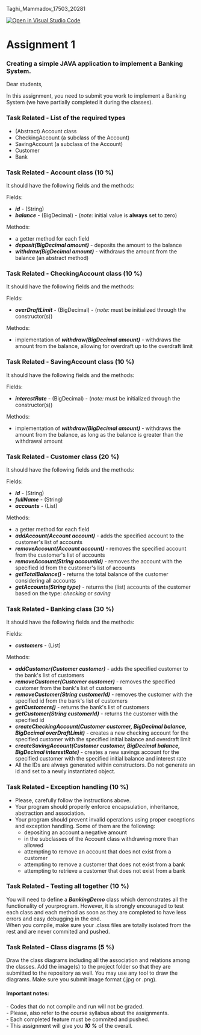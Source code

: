 Taghi_Mammadov_17503_20281
<br/>

[![Open in Visual Studio Code](https://classroom.github.com/assets/open-in-vscode-c66648af7eb3fe8bc4f294546bfd86ef473780cde1dea487d3c4ff354943c9ae.svg)](https://classroom.github.com/online_ide?assignment_repo_id=10602496&assignment_repo_type=AssignmentRepo)
<h1> Assignment 1 </h1>
<h3> Creating a simple JAVA application to implement a Banking System. </h3>

Dear students,

In this assignment, you need to submit you work to implement a Banking System (we have partially completed it during the
classes).

<h3>Task Related - List of the required types</h3>
<ul>
    <li>(Abstract) Account class</li>
    <li>CheckingAccount (a subclass of the Account)</li>
    <li>SavingAccount (a subclass of the Account)</li>
    <li>Customer</li>
    <li>Bank</li>
</ul>

<h3>Task Related - Account class <strong>(10 %)</strong></h3>
<p>It should have the following fields and the methods:</p>
<p>Fields:</p>
<ul>
    <li><strong><em>id</em></strong> - (String)</li>
    <li><strong><em>balance</em></strong> - (BigDecimal) - (<em>note:</em> initial value is <strong>always</strong> set
        to zero)</li>
</ul>
<p>Methods:</p>
<ul>
    <li>a getter method for each field</li>
    <li><strong><em>deposit(BigDecimal amount)</em></strong> - deposits the amount to the balance</li>
    <li><strong><em>withdraw(BigDecimal amount)</em></strong> - withdraws the amount from the balance (an abstract
        method)</li>
</ul>

<h3>Task Related - CheckingAccount class <strong>(10 %)</strong></h3>
<p>It should have the following fields and the methods:</p>
<p>Fields:</p>
<ul>
    <li><strong><em>overDraftLimit</em></strong> - (BigDecimal) - (<em>note:</em> must be initialized through the
        constructor(s))</li>
</ul>
<p>Methods:</p>
<ul>
    <li>implementation of <strong><em>withdraw(BigDecimal amount)</em></strong> - withdraws the amount from the balance,
        allowing for overdraft up to the overdraft limit</li>
</ul>

<h3>Task Related - SavingAccount class <strong>(10 %)</strong></h3>
<p>It should have the following fields and the methods:</p>
<p>Fields:</p>
<ul>
    <li><strong><em>interestRate</em></strong> - (BigDecimal) - (<em>note:</em> must be initialized through the
        constructor(s))</li>
</ul>
<p>Methods:</p>
<ul>
    <li>implementation of <strong><em>withdraw(BigDecimal amount)</em></strong> - withdraws the amount from the balance,
        as long as the balance is greater than the withdrawal amount</li>
</ul>

<h3>Task Related - Customer class <strong>(20 %)</strong></h3>
<p>It should have the following fields and the methods:</p>
<p>Fields:</p>
<ul>
    <li><strong><em>id</em></strong> - (String)</li>
    <li><strong><em>fullName</em></strong> - (String)</li>
    <li><strong><em>accounts</em></strong> - (List<Account>)</li>
</ul>
<p>Methods:</p>
<ul>
    <li>a getter method for each field</li>
    <li><strong><em>addAccount(Account account)</em></strong> - adds the specified account to the customer's list of
        accounts</li>
    <li><strong><em>removeAccount(Account account)</em></strong> - removes the specified account from the customer's
        list of accounts</li>
    <li><strong><em>removeAccount(String accountId)</em></strong> - removes the account with the specified id from the
        customer's list of accounts</li>
    <li><strong><em>getTotalBalance()</em></strong> - returns the total balance of the customer considering all accounts
    </li>
    <li><strong><em>getAccounts(String type)</em></strong> - returns the (list) accounts of the customer based on the
        type: <em>checking</em> or <em>saving</em></li>
</ul>

<h3>Task Related - Banking class <strong>(30 %)</strong></h3>
<p>It should have the following fields and the methods:</p>
<p>Fields:</p>
<ul>
    <li><strong><em>customers</em></strong> - (List<Customer>)</li>
</ul>
<p>Methods:</p>
<ul>
    <li><strong><em>addCustomer(Customer customer)</em></strong> - adds the specified customer to the bank's list of
        customers</li>
    <li><strong><em>removeCustomer(Customer customer)</em></strong> - removes the specified customer from the bank's
        list of customers</li>
    <li><strong><em>removeCustomer(String customerId)</em></strong> - removes the customer with the specified id from
        the bank's list of customers</li>
    <li><strong><em>getCustomers()</em></strong> - returns the bank's list of customers</li>
    <li><strong><em>getCustomer(String customerId)</em></strong> - returns the customer with the specified id</li>
    <li><strong><em>createCheckingAccount(Customer customer, BigDecimal balance, BigDecimal
                overDraftLimit)</em></strong> -
        creates a new checking account for the specified customer with the specified initial balance and overdraft limit
    </li>
    <li><strong><em>createSavingAccount(Customer customer, BigDecimal balance, BigDecimal interestRate)</em></strong> -
        creates a new savings account for the specified customer with the specified initial balance and interest rate
    </li>
    <li>All the IDs are always generated within constructors. Do not generate an id and set to a newly instantiated
        object.</li>
</ul>

<h3>Task Related - Exception handling <strong>(10 %)</strong></h3>
<ul>
    <li>Please, carefully follow the instructions above.</li>
    <li>Your program should properly enforce encapsulation, inheritance, abstraction and association.</li>
    <li>Your program should prevent invalid operations using proper exceptions and exception handling. Some of them are
        the following:
        <ul>
            <li>depositing an account a negative amount</li>
            <li>in the subclasses of the Account class withdrawing more than allowed</li>
            <li>attempting to remove an account that does not exist from a customer</li>
            <li>attempting to remove a customer that does not exist from a bank</li>
            <li>attempting to retrieve a customer that does not exist from a bank</li>
        </ul>
    </li>
</ul>

<h3>Task Related - Testing all together <strong>(10 %)</strong></h3>
You will need to define a <strong><em>BankingDemo</em></strong> class which demonstrates all the functionality of
yourprogram. However, it is strongly encouraged to test each class and each method as soon as they are completed to have
less errors and easy debugging in the end. <br />
When you compile, make sure your .class files are totally isolated from the rest and are never commited and pushed.

<h3>Task Related - Class diagrams <strong>(5 %)</strong></h3>
Draw the class diagrams including all the association and relations among the classes. Add the image(s) to the project
folder so that they are submitted to the repository as well. You may use any tool to draw the diagrams. Make sure you
submit image format (.jpg or .png).

<h4>Important notes:</h4>
- Codes that do not compile and run will not be graded. <br />
- Please, also refer to the course syllabus about the assignments. <br />
- Each completed feature must be commited and pushed. <br />
- This assignment will give you <strong><em>10 %</em></strong> of the overall. <br />